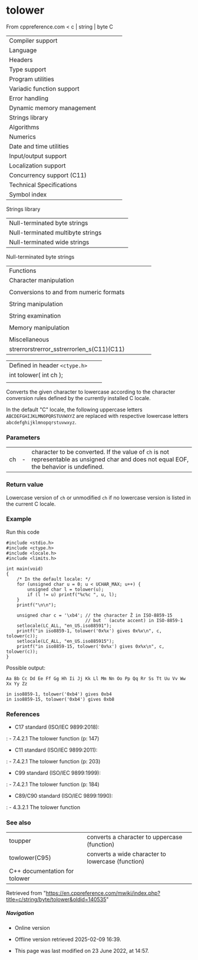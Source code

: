 # tolower

From cppreference.com
< c‎ | string‎ | byte
 C

|  |  |  |  |  |
| --- | --- | --- | --- | --- |
| Compiler support | | | | |
| Language | | | | |
| Headers | | | | |
| Type support | | | | |
| Program utilities | | | | |
| Variadic function support | | | | |
| Error handling | | | | |
| Dynamic memory management | | | | |
| Strings library | | | | |
| Algorithms | | | | |
| Numerics | | | | |
| Date and time utilities | | | | |
| Input/output support | | | | |
| Localization support | | | | |
| Concurrency support (C11) | | | | |
| Technical Specifications | | | | |
| Symbol index | | | | |

 Strings library

|  |  |  |  |  |
| --- | --- | --- | --- | --- |
| Null-terminated byte strings | | | | |
| Null-terminated multibyte strings | | | | |
| Null-terminated wide strings | | | | |

 Null-terminated byte strings

|  |  |  |  |  |
| --- | --- | --- | --- | --- |
| Functions | | | | |
| Character manipulation | | | | |
| |  |  |  |  |  | | --- | --- | --- | --- | --- | | isalnum | | | | | | isalpha | | | | | | islower | | | | | | isupper | | | | | | isdigit | | | | | | isxdigit | | | | | | isblank(C99) | | | | | | |  |  |  |  |  | | --- | --- | --- | --- | --- | | iscntrl | | | | | | isgraph | | | | | | isspace | | | | | | isprint | | | | | | ispunct | | | | | | ****tolower**** | | | | | | toupper | | | | | |
| Conversions to and from numeric formats | | | | |
| |  |  |  |  |  | | --- | --- | --- | --- | --- | | atoiatolatoll(C99) | | | | | | atof | | | | | | strtolstrtoll(C99) | | | | | | strtoulstrtoull(C99) | | | | | | |  |  |  |  |  | | --- | --- | --- | --- | --- | | strtoimaxstrtoumax(C99)(C99) | | | | | | strtofstrtodstrtold(C99)(C99) | | | | | | strfromfstrfromdstrfroml(C23)(C23)(C23) | | | | | |
| String manipulation | | | | |
| |  |  |  |  |  | | --- | --- | --- | --- | --- | | strcpystrcpy_s(C11) | | | | | | strncpystrncpy_s(C11) | | | | | | strcatstrcat_s(C11) | | | | | | |  |  |  |  |  | | --- | --- | --- | --- | --- | | strncatstrncat_s(C11) | | | | | | strxfrm | | | | | | strdup(C23) | | | | | | strndup(C23) | | | | | |  | | | | | |
| String examination | | | | |
| |  |  |  |  |  | | --- | --- | --- | --- | --- | | strlenstrnlen_s(C11) | | | | | | strcmp | | | | | | strncmp | | | | | | strcoll | | | | | | strchr | | | | | | strrchr | | | | | | |  |  |  |  |  | | --- | --- | --- | --- | --- | | strspn | | | | | | strcspn | | | | | | strpbrk | | | | | | strstr | | | | | | strtokstrtok_s(C11) | | | | | |  | | | | | |
| Memory manipulation | | | | |
| |  |  |  |  |  | | --- | --- | --- | --- | --- | | memchr | | | | | | memcmp | | | | | | memsetmemset_explicitmemset_s(C23)(C11) | | | | | | |  |  |  |  |  | | --- | --- | --- | --- | --- | | memcpymemcpy_s(C11) | | | | | | memmovememmove_s(C11) | | | | | | memccpy(C23) | | | | | |
| Miscellaneous | | | | |
| strerrorstrerror_sstrerrorlen_s(C11)(C11) | | | | |

|  |  |  |
| --- | --- | --- |
| Defined in header `<ctype.h>` |  |  |
| int tolower( int ch ); |  |  |
|  |  |  |

Converts the given character to lowercase according to the character conversion rules defined by the currently installed C locale.

In the default "C" locale, the following uppercase letters `ABCDEFGHIJKLMNOPQRSTUVWXYZ` are replaced with respective lowercase letters `abcdefghijklmnopqrstuvwxyz`.

### Parameters

|  |  |  |
| --- | --- | --- |
| ch | - | character to be converted. If the value of `ch` is not representable as unsigned char and does not equal EOF, the behavior is undefined. |

### Return value

Lowercase version of `ch` or unmodified `ch` if no lowercase version is listed in the current C locale.

### Example

Run this code

```
#include <stdio.h>
#include <ctype.h>
#include <locale.h>
#include <limits.h>
 
int main(void)
{
    /* In the default locale: */
    for (unsigned char u = 0; u < UCHAR_MAX; u++) {
        unsigned char l = tolower(u);
        if (l != u) printf("%c%c ", u, l);
    }
    printf("\n\n");
 
    unsigned char c = '\xb4'; // the character Ž in ISO-8859-15
                              // but ´ (acute accent) in ISO-8859-1
    setlocale(LC_ALL, "en_US.iso88591");
    printf("in iso8859-1, tolower('0x%x') gives 0x%x\n", c, tolower(c));
    setlocale(LC_ALL, "en_US.iso885915");
    printf("in iso8859-15, tolower('0x%x') gives 0x%x\n", c, tolower(c));
}

```

Possible output:

```
Aa Bb Cc Dd Ee Ff Gg Hh Ii Jj Kk Ll Mm Nn Oo Pp Qq Rr Ss Tt Uu Vv Ww Xx Yy Zz
 
in iso8859-1, tolower('0xb4') gives 0xb4
in iso8859-15, tolower('0xb4') gives 0xb8

```

### References

- C17 standard (ISO/IEC 9899:2018):

:   - 7.4.2.1 The tolower function (p: 147)

- C11 standard (ISO/IEC 9899:2011):

:   - 7.4.2.1 The tolower function (p: 203)

- C99 standard (ISO/IEC 9899:1999):

:   - 7.4.2.1 The tolower function (p: 184)

- C89/C90 standard (ISO/IEC 9899:1990):

:   - 4.3.2.1 The tolower function

### See also

|  |  |
| --- | --- |
| toupper | converts a character to uppercase   (function) |
| towlower(C95) | converts a wide character to lowercase   (function) |
| C++ documentation for tolower | |

Retrieved from "<https://en.cppreference.com/mwiki/index.php?title=c/string/byte/tolower&oldid=140535>"

##### Navigation

- Online version
- Offline version retrieved 2025-02-09 16:39.

- This page was last modified on 23 June 2022, at 14:57.